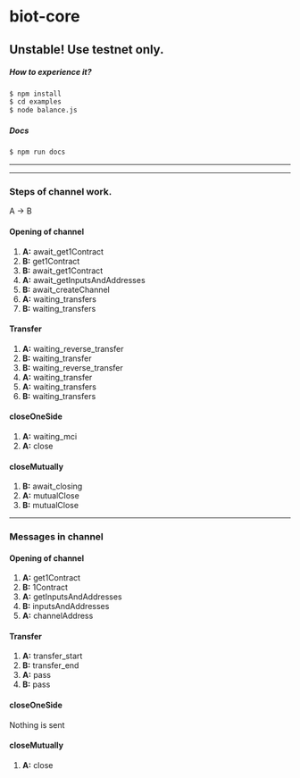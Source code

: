# biot-core

## Unstable! Use testnet only.

##### How to experience it?
```sh
$ npm install
$ cd examples
$ node balance.js
```


##### Docs
```sh
$ npm run docs
```

---
---

### Steps of channel work.
A -> B

#### Opening of channel 
1) **A:** await_get1Contract
2) **B:** get1Contract
3) **B:** await_get1Contract
4) **A:** await_getInputsAndAddresses
5) **B:** await_createChannel
6) **A:** waiting_transfers
7) **B:** waiting_transfers


#### Transfer
1) **A:** waiting_reverse_transfer
2) **B:** waiting_transfer
3) **B:** waiting_reverse_transfer
4) **A:** waiting_transfer
5) **A:** waiting_transfers
6) **B:** waiting_transfers


#### closeOneSide
1) **A:** waiting_mci
2) **A:** close


#### closeMutually
1) **B:** await_closing
2) **A:** mutualClose
3) **B:** mutualClose

---

### Messages in channel

#### Opening of channel 
1) **A:** get1Contract
2) **B:** 1Contract
3) **A:** getInputsAndAddresses
4) **B:** inputsAndAddresses
5) **A:** channelAddress

#### Transfer
1) **A:** transfer_start
2) **B:** transfer_end
3) **A:** pass
5) **B:** pass

#### closeOneSide
Nothing is sent

#### closeMutually
1) **A:** close